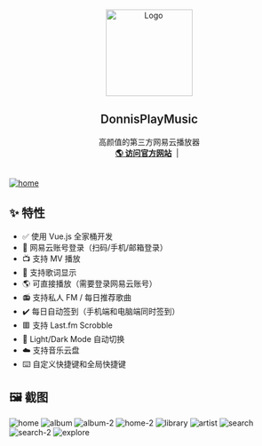 <br />
<p align="center">
    <img src="images/logo2.png" alt="Logo" width="156" height="156">
  </a>
  <h2 align="center" style="font-weight: 600">DonnisPlayMusic</h2>

  <p align="center">
    高颜值的第三方网易云播放器
    <br />
    <a href="https://donnisplaymusic.vercel.app/" target="blank"><strong>🌎 访问官方网站</strong></a>&nbsp;&nbsp;|&nbsp;&nbsp;
    <br />
    <br />
  </p>
</p>

[![home][home-screenshot]](https://donnisplaymusic.vercel.app/)

## ✨ 特性

- ✅ 使用 Vue.js 全家桶开发
- 🔴 网易云账号登录（扫码/手机/邮箱登录）
- 📺 支持 MV 播放
- 📃 支持歌词显示
- 🌎️ 可直接播放（需要登录网易云账号）
- 📻 支持私人 FM / 每日推荐歌曲
- ✔️ 每日自动签到（手机端和电脑端同时签到）
- 🟥 支持 Last.fm Scrobble
- 🌚 Light/Dark Mode 自动切换
- ☁️ 支持音乐云盘
- ⌨️ 自定义快捷键和全局快捷键

## 🖼️ 截图

![home][home-screenshot]
![album][album-screenshot]
![album-2][album-2-screenshot]
![home-2][home-2-screenshot]
![library][library-screenshot]
![artist][artist-screenshot]
![search][search-screenshot]
![search-2][search-2-screenshot]
![explore][explore-screenshot]

<!-- MARKDOWN LINKS & IMAGES -->
<!-- https://www.markdownguide.org/basic-syntax/#reference-style-links -->

[album-screenshot]: images/album.png
[album-2-screenshot]: images/album2.png
[artist-screenshot]: images/artist.png
[explore-screenshot]: images/explore.png
[home-screenshot]: images/home.png
[home-2-screenshot]: images/home-2.png
[library-screenshot]: images/library.png
[search-screenshot]: images/search.png
[search-2-screenshot]: images/search2.png
